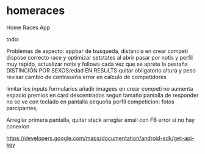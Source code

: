 # homeraces

Home Races App

todo:

Problemas de aspecto: appbar de busqueda, distancia en crear competi
dispose correcto race y optimizar setstates
al abrir pasar por notis y perfil muy rapido, actualizar notis y follows cada vez que se aprete la pestaña
DISTINCIÓN POR SEXOS/edad EN RESULTS
quitar obligatorio altura y peso
revisar cambio de contraseña
error en calculo de competidores

limitar los inputs formularios
añadir imagees en crear competi no aumenta espacio
premios en card descentrados segun tamaño
pantalla de responder no se ve con teclado en pantalla pequeña
perfil competicion:  fotos parcipantes,

Arreglar primera pantalla, quitar stack
arreglar email con FB
error si no hay conexion


https://developers.google.com/maps/documentation/android-sdk/get-api-key

